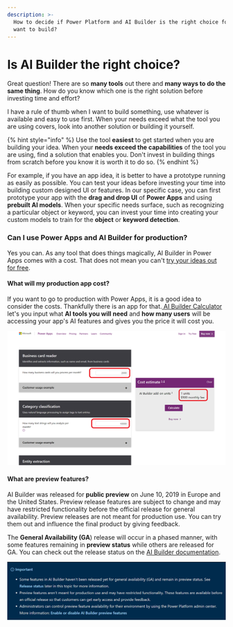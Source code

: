 ```yaml
---
description: >-
  How to decide if Power Platform and AI Builder is the right choice for what I
  want to build?
---
```


# Is AI Builder the right choice?

Great question! There are so **many tools** out there and **many ways to do the same thing**. How do you know which one is the right solution before investing time and effort?

I have a rule of thumb when I want to build something, use whatever is available and easy to use first. When your needs exceed what the tool you are using covers, look into another solution or building it yourself. 

{% hint style="info" %}
Use the tool **easiest** to get started when you are building your idea. When your **needs exceed the capabilities** of the tool you are using, find a solution that enables you. Don't invest in building things from scratch before you know it is worth it to do so.
{% endhint %}

For example, if you have an app idea, it is better to have a prototype running as easily as possible. You can test your ideas before investing your time into building custom designed UI or features. In our specific case, you can first prototype your app with the **drag and drop UI** of **Power Apps** and using **prebuilt AI models**. When your specific needs surface, such as recognizing a particular object or keyword, you can invest your time into creating your custom models to train for the **object** or **keyword detection**.

### Can I use Power Apps and AI Builder for production?

Yes you can. As any tool that does things magically, AI Builder in Power Apps comes with a cost. That does not mean you can't [try your ideas out for free](https://docs.microsoft.com/powerapps/maker/signup-for-powerapps?WT.mc_id=aiml-8438-ayyonet).

#### What will my production app cost?

If you want to go to production with Power Apps, it is a good idea to consider the costs. Thankfully there is an app for that.[ AI Builder Calculator](https://powerapps.microsoft.com/ai-builder-calculator/?WT.mc_id=aiml-8438-ayyonet) let's you input what **AI tools you will need** and **how many users** will be accessing your app's AI features and gives you the price it will cost you. 

![AI Builder cost calculator](../../.gitbook/assets/aibuildercalculate%20%281%29.png)

#### What are preview features?

AI Builder was released for **public preview** on June 10, 2019 in Europe and the United States. Preview release features are subject to change and may have restricted functionality before the official release for general availability. Preview releases are not meant for production use. You can try them out and influence the final product by giving feedback. 

The **General Availability \(GA**\) release will occur in a phased manner, with some features remaining in **preview status** while others are released for GA. You can check out the release status on the [AI Builder documentation](https://docs.microsoft.com/ai-builder/overview?WT.mc_id=aiml-8438-ayyonet#release-status).

![AI Builder Preview features notice](../../.gitbook/assets/aibuilderpreview.png)



